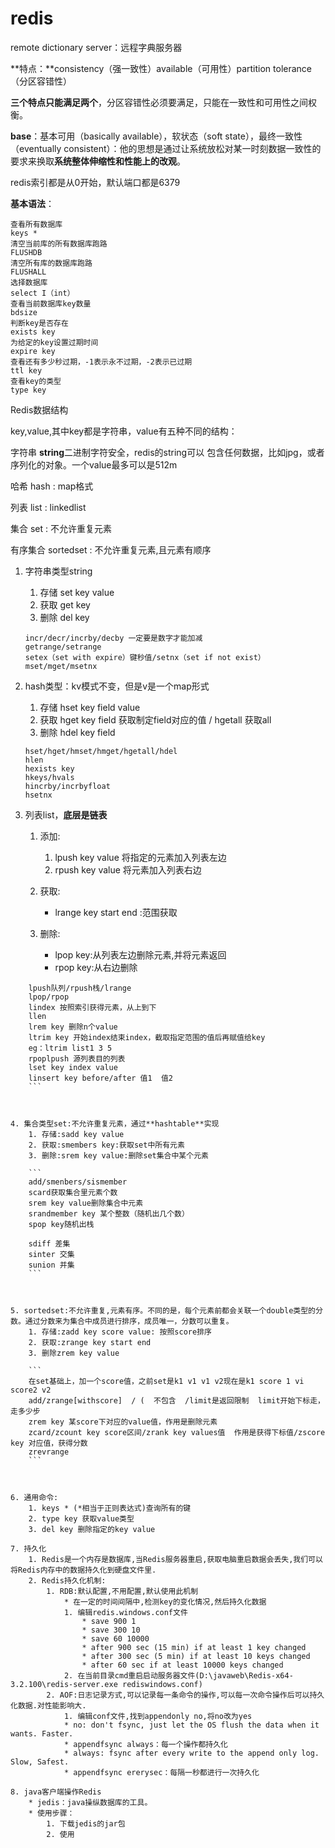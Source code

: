 # redis

remote dictionary server：远程字典服务器

**特点：**consistency（强一致性）available（可用性）partition tolerance（分区容错性）

**三个特点只能满足两个**，分区容错性必须要满足，只能在一致性和可用性之间权衡。

**base**：基本可用（basically available），软状态（soft state），最终一致性（eventually consistent）：他的思想是通过让系统放松对某一时刻数据一致性的要求来换取**系统整体伸缩性和性能上的改观**。

redis索引都是从0开始，默认端口都是6379

**基本语法**：

```
查看所有数据库
keys *
清空当前库的所有数据库跑路
FLUSHDB
清空所有库的数据库跑路
FLUSHALL
选择数据库
select I（int） 
查看当前数据库key数量
bdsize
判断key是否存在
exists key
为给定的key设置过期时间
expire key
查看还有多少秒过期，-1表示永不过期，-2表示已过期
ttl key
查看key的类型
type key
```

Redis数据结构

key,value,其中key都是字符串，value有五种不同的结构：

字符串 **string**二进制字符安全，redis的string可以 包含任何数据，比如jpg，或者序列化的对象。一个value最多可以是512m

哈希 hash : map格式

列表 list : linkedlist

集合 set : 不允许重复元素

有序集合 sortedset : 不允许重复元素,且元素有顺序

1. 字符串类型string
    1. 存储 set key value
    2. 获取 get key
    3. 删除 del key

    ```
    incr/decr/incrby/decby 一定要是数字才能加减
    getrange/setrange
    setex（set with expire）键秒值/setnx（set if not exist）
    mset/mget/msetnx
    ```

    

2. hash类型：kv模式不变，但是v是一个map形式
    1. 存储 hset key field value
    2. 获取 hget key field 获取制定field对应的值  /  hgetall  获取all
    3. 删除 hdel key field

    ```
    hset/hget/hmset/hmget/hgetall/hdel
    hlen
    hexists key
    hkeys/hvals
    hincrby/incrbyfloat
    hsetnx
    ```

    

3. 列表list，**底层是链表**
    1. 添加:
        1. lpush key value 将指定的元素加入列表左边
        2. rpush key value 将元素加入列表右边
        
    2. 获取:
       
        * lrange key start end :范围获取
        
    3. 删除:
        * lpop key:从列表左边删除元素,并将元素返回
        * rpop key:从右边删除
        
    
```
    lpush队列/rpush栈/lrange
    lpop/rpop
    lindex 按照索引获得元素，从上到下
    llen
    lrem key 删除n个value
    ltrim key 开始index结束index，截取指定范围的值后再赋值给key
    eg：ltrim list1 3 5
    rpoplpush 源列表目的列表
    lset key index value
    linsert key before/after 值1  值2
    ```

    

4. 集合类型set:不允许重复元素，通过**hashtable**实现
    1. 存储:sadd key value
    2. 获取:smembers key:获取set中所有元素
    3. 删除:srem key value:删除set集合中某个元素

    ```
    add/smenbers/sismember
    scard获取集合里元素个数
    srem key value删除集合中元素
    srandmember key 某个整数（随机出几个数）
    spop key随机出栈
    
    sdiff 差集
    sinter 交集
    sunion 并集
    ```

    

5. sortedset:不允许重复,元素有序。不同的是，每个元素前都会关联一个double类型的分数。通过分数来为集合中成员进行排序，成员唯一，分数可以重复。
    1. 存储:zadd key score value: 按照score排序
    2. 获取:zrange key start end
    3. 删除zrem key value

    ```
    在set基础上，加一个score值，之前set是k1 v1 v1 v2现在是k1 score 1 vi score2 v2
    add/zrange[withscore]  / (  不包含  /limit是返回限制  limit开始下标走，走多少步
    zrem key 某score下对应的value值，作用是删除元素
    zcard/zcount key score区间/zrank key values值  作用是获得下标值/zscore key 对应值，获得分数
    zrevrange
    ```

    

6. 通用命令:
    1. keys * (*相当于正则表达式)查询所有的键
    2. type key 获取value类型
    3. del key 删除指定的key value

7. 持久化
    1. Redis是一个内存是数据库,当Redis服务器重启,获取电脑重启数据会丢失,我们可以将Redis内存中的数据持久化到硬盘文件里.
    2. Redis持久化机制:
        1. RDB:默认配置,不用配置,默认使用此机制
            * 在一定的时间间隔中,检测key的变化情况,然后持久化数据
            1. 编辑redis.windows.conf文件
                * save 900 1
                * save 300 10
                * save 60 10000 
                * after 900 sec (15 min) if at least 1 key changed
                * after 300 sec (5 min) if at least 10 keys changed
                * after 60 sec if at least 10000 keys changed
            2. 在当前目录cmd重启启动服务器文件(D:\javaweb\Redis-x64-3.2.100\redis-server.exe rediswindows.conf)
        2. AOF:日志记录方式,可以记录每一条命令的操作,可以每一次命令操作后可以持久化数据.对性能影响大.
            1. 编辑conf文件,找到appendonly no,将no改为yes
            * no: don't fsync, just let the OS flush the data when it wants. Faster.
            * appendfsync always：每一个操作都持久化
            * always: fsync after every write to the append only log. Slow, Safest.
            * appendfsync ererysec：每隔一秒都进行一次持久化

8. java客户端操作Redis
    * jedis：java操纵数据库的工具。
    * 使用步骤：
        1. 下载jedis的jar包
        2. 使用